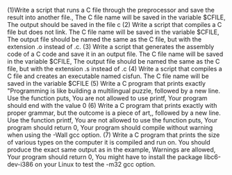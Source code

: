 (1)Write a script that runs a C file through the preprocessor and save the result into another file., The C file name will be saved in the variable $CFILE, The output should be saved in the file c (2) Write a script that compiles a C file but does not link. The C file name will be saved in the variable $CFILE, The output file should be named the same as the C file, but with the extension .o instead of .c. (3) Write a script that generates the assembly code of a C code and save it in an output file. The C file name will be saved in the variable $CFILE, The output file should be named the same as the C file, but with the extension .s instead of .c (4) Write a script that compiles a C file and creates an executable named cisfun. The C file name will be saved in the variable $CFILE (5) Write a C program that prints exactly "Programming is like building a multilingual puzzle, followed by a new line. Use the function puts, You are not allowed to use printf, Your program should end with the value 0 (6) Write a C program that prints exactly with proper grammar, but the outcome is a piece of art,, followed by a new line. Use the function printf, You are not allowed to use the function puts, Your program should return 0, Your program should compile without warning when using the -Wall gcc option. (7) Write a C program that prints the size of various types on the computer it is compiled and run on. You should produce the exact same output as in the example, Warnings are allowed, Your program should return 0, You might have to install the package libc6-dev-i386 on your Linux to test the -m32 gcc option.